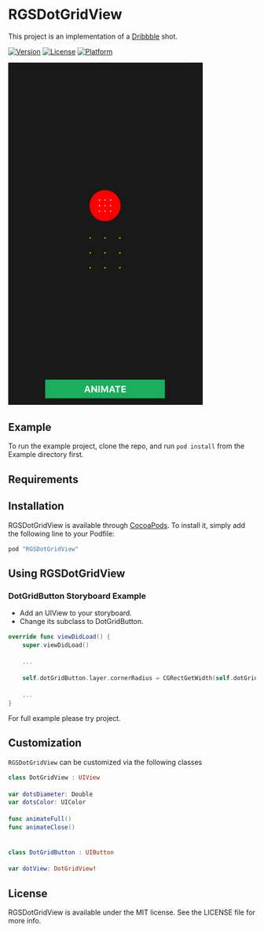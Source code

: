 # RGSDotGridView

This project is an implementation of a [Dribbble](https://dribbble.com/shots/2717289-Button-animation) shot.

[![Version](https://img.shields.io/cocoapods/v/RGSDotGridView.svg?style=flat)](http://cocoapods.org/pods/RGSDotGridView)
[![License](https://img.shields.io/cocoapods/l/RGSDotGridView.svg?style=flat)](http://cocoapods.org/pods/RGSDotGridView)
[![Platform](https://img.shields.io/cocoapods/p/RGSDotGridView.svg?style=flat)](http://cocoapods.org/pods/RGSDotGridView)

<img src="https://github.com/RGSSoftware/RGSDotGridView/blob/master/screenshots/preview.gif" alt="iPhone 5" width="396" />

## Example

To run the example project, clone the repo, and run `pod install` from the Example directory first.

## Requirements

## Installation

RGSDotGridView is available through [CocoaPods](http://cocoapods.org). To install
it, simply add the following line to your Podfile:

```ruby
pod "RGSDotGridView"
```

## Using RGSDotGridView

### DotGridButton Storyboard Example
- Add an UIView to your storyboard. 
- Change its subclass to DotGridButton.


```swift
override func viewDidLoad() {
    super.viewDidLoad()

    ...

    self.dotGridButton.layer.cornerRadius = CGRectGetWidth(self.dotGridButton.frame)/2

    ...
}
```

For full example please try project.

## Customization

`RGSDotGridView` can be customized via the following classes

```swift
class DotGridView : UIView

var dotsDiameter: Double
var dotsColor: UIColor

func animateFull()
func animateClose()


class DotGridButton : UIButton

var dotView: DotGridView!
```

## License

RGSDotGridView is available under the MIT license. See the LICENSE file for more info.
